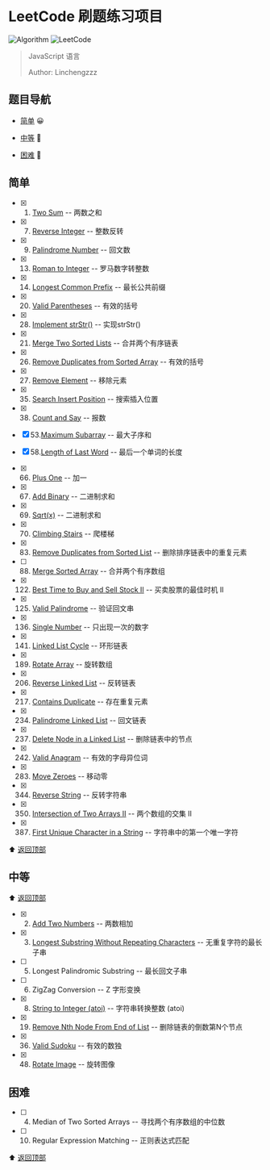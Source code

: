 # LeetCode 刷题练习项目

![Algorithm](https://img.shields.io/badge/→-Algorithm-blue.svg) ![LeetCode](https://img.shields.io/badge/→-LeetCode-blue.svg)

> JavaScript 语言
>
> Author: Linchengzzz

## 题目导航

- [简单](#简单) 😀

- [中等](#中等) 🤔

- [困难](#困难) 👿

## 简单

- [x] 1. [Two Sum](1.two-sum.js) -- 两数之和

- [x] 7. [Reverse Integer](7.reverse-integer.js) -- 整数反转

- [x] 9. [Palindrome Number](9.palindrome-number.js) -- 回文数

- [x] 13. [Roman to Integer](13.roman-to-integer.js) -- 罗马数字转整数

- [x] 14. [Longest Common Prefix](14.longest-common-prefix.js) -- 最长公共前缀

- [x] 20. [Valid Parentheses](20.valid-parentheses.js) -- 有效的括号

- [x] 28. [Implement strStr()](28.implement-strstr.js) -- 实现strStr()

- [x] 21. [Merge Two Sorted Lists](21.merge-two-sorted-lists.js) -- 合并两个有序链表

- [x] 26. [Remove Duplicates from Sorted Array](26.remove-duplicates-from-sorted-array.js) -- 有效的括号

- [x] 27. [Remove Element](27.remove-element.js) -- 移除元素

- [x] 35. [Search Insert Position](35.search-insert-position.js) -- 搜索插入位置

- [x] 38. [Count and Say](38.count-and-say.js) -- 报数

- [x] 53.[Maximum Subarray](53.maximum-subarray.js) -- 最大子序和

- [x] 58.[Length of Last Word](58.length-of-last-word.js) -- 最后一个单词的长度

- [x] 66. [Plus One](66.plus-one.js) -- 加一

- [x] 67. [Add Binary](67.add-binary.js) -- 二进制求和

- [x] 69. [Sqrt(x)](69.sqrtx.js) -- 二进制求和

- [x] 70. [Climbing Stairs](70.climbing-stairs.js) -- 爬楼梯

- [x] 83. [Remove Duplicates from Sorted List](83.remove-duplicates-from-sorted-list.js) -- 删除排序链表中的重复元素

- [ ] 88. [Merge Sorted Array](88.merge-sorted-array.js) -- 合并两个有序数组

- [x] 122. [Best Time to Buy and Sell Stock II](122.best-time-to-buy-and-sell-stock-ii.js) -- 买卖股票的最佳时机 II

- [x] 125. [Valid Palindrome](125.valid-palindrome.js) -- 验证回文串

- [x] 136. [Single Number](136.single-number.js) -- 只出现一次的数字

- [x] 141. [Linked List Cycle](141.linked-list-cycle.js) -- 环形链表

- [x] 189. [Rotate Array](189.rotate-array.js) -- 旋转数组

- [x] 206. [Reverse Linked List](206.reverse-linked-list.js) -- 反转链表

- [x] 217. [Contains Duplicate](217.contains-duplicate.js) -- 存在重复元素

- [x] 234. [Palindrome Linked List](234.palindrome-linked-list.js) -- 回文链表

- [x] 237. [Delete Node in a Linked List](237.delete-node-in-a-linked-list.js) -- 删除链表中的节点

- [x] 242. [Valid Anagram](242.valid-anagram.js) -- 有效的字母异位词

- [x] 283. [Move Zeroes](283.move-zeroes.js) -- 移动零

- [x] 344. [Reverse String](344.reverse-string.js) -- 反转字符串

- [x] 350. [Intersection of Two Arrays II](350.intersection-of-two-arrays-ii.js) -- 两个数组的交集 II

- [x] 387. [First Unique Character in a String](387.first-unique-character-in-a-string.js) -- 字符串中的第一个唯一字符

⬆︎ [返回顶部](#题目导航)

## 中等

⬆︎ [返回顶部](#题目导航)

- [x] 2. [Add Two Numbers](2.add-two-numbers.js) -- 两数相加

- [x] 3. [Longest Substring Without Repeating Characters](3.longest-substring-without-repeating-characters.js) -- 无重复字符的最长子串

- [ ] 5. Longest Palindromic Substring -- 最长回文子串

- [ ] 6. ZigZag Conversion -- Z 字形变换

- [x] 8. [String to Integer (atoi)](8.string-to-integer-atoi.js) -- 字符串转换整数 (atoi)

- [x] 19. [Remove Nth Node From End of List](19.remove-nth-node-from-end-of-list.js) -- 删除链表的倒数第N个节点

- [x] 36. [Valid Sudoku](36.valid-sudoku.js) -- 有效的数独

- [x] 48. [Rotate Image](48.rotate-image.js) -- 旋转图像

## 困难

- [ ] 4. Median of Two Sorted Arrays -- 寻找两个有序数组的中位数

- [ ] 10. Regular Expression Matching -- 正则表达式匹配

⬆︎ [返回顶部](#题目导航)

